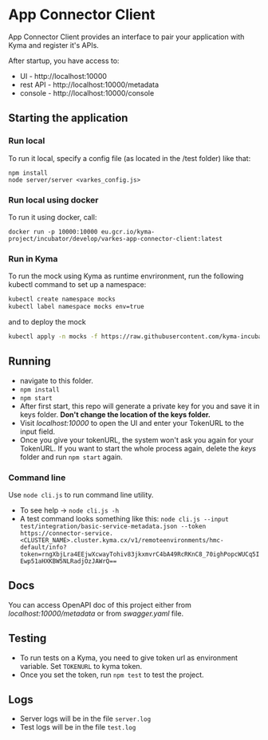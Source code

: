 # App Connector Client
App Connector Client provides an interface to pair your application with Kyma and register it's APIs.

After startup, you have access to:
- UI - http://localhost:10000
- rest API - http://localhost:10000/metadata
- console - http://localhost:10000/console

## Starting the application

### Run local

To run it local, specify a config file (as located in the /test folder) like that:
```
npm install
node server/server <varkes_config.js>
```

### Run local using docker

To run it using docker, call:
```
docker run -p 10000:10000 eu.gcr.io/kyma-project/incubator/develop/varkes-app-connector-client:latest
```

### Run in Kyma

To run the mock using Kyma as runtime envrironment, run the following kubectl command to set up a namespace:

```bash
kubectl create namespace mocks
kubectl label namespace mocks env=true
```

and to deploy the mock
```bash
kubectl apply -n mocks -f https://raw.githubusercontent.com/kyma-incubator/varkes/master/app-connector-client/deployment/deployment.yaml
```

## Running
- navigate to this folder.
- `npm install`
- `npm start`
- After first start, this repo will generate a private key for you and save it in keys folder. **Don't change the location of the keys folder.**
- Visit *localhost:10000* to open the UI and enter your TokenURL to the input field.
- Once you give your tokenURL, the system won't ask you again for your TokenURL. If you want to start the whole process again, delete the *keys* folder and run `npm start` again.

### Command line
Use `node cli.js` to run command line utility.

- To see help -> `node cli.js -h`
- A test command looks something like this: `node cli.js --input test/integration/basic-service-metadata.json --token https://connector-service.<CLUSTER_NAME>.cluster.kyma.cx/v1/remoteenvironments/hmc-default/info?token=rngXbjLra4EEjwXcwayTohiv83jkxmvrC4bA49RcRKnC8_70ighPopcWUCq5IEwp51aHXKBW5NLRadjOzJAWrQ==`

## Docs
You can access OpenAPI doc of this project either from *localhost:10000/metadata* or from *swagger.yaml* file.

## Testing
- To run tests on a Kyma, you need to give token url as environment variable. Set `TOKENURL` to kyma token.
- Once you set the token, run `npm test` to test the project.


## Logs
- Server logs will be in the file `server.log`
- Test logs will be in the file `test.log`
